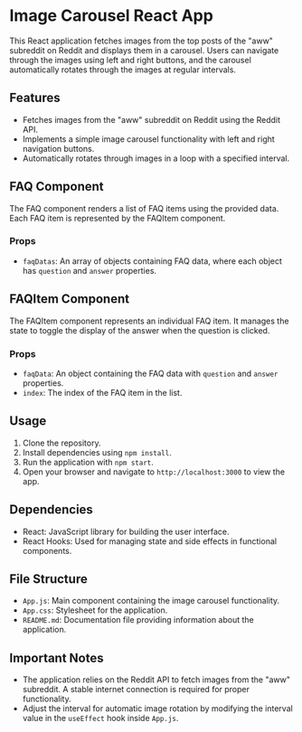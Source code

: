 # Image Carousel React App

This React application fetches images from the top posts of the "aww" subreddit on Reddit and displays them in a carousel. Users can navigate through the images using left and right buttons, and the carousel automatically rotates through the images at regular intervals.

## Features

- Fetches images from the "aww" subreddit on Reddit using the Reddit API.
- Implements a simple image carousel functionality with left and right navigation buttons.
- Automatically rotates through images in a loop with a specified interval.

## FAQ Component

The FAQ component renders a list of FAQ items using the provided data. Each FAQ item is represented by the FAQItem component.

### Props

- `faqDatas`: An array of objects containing FAQ data, where each object has `question` and `answer` properties.

## FAQItem Component

The FAQItem component represents an individual FAQ item. It manages the state to toggle the display of the answer when the question is clicked.

### Props

- `faqData`: An object containing the FAQ data with `question` and `answer` properties.
- `index`: The index of the FAQ item in the list.

## Usage

1. Clone the repository.
2. Install dependencies using `npm install`.
3. Run the application with `npm start`.
4. Open your browser and navigate to `http://localhost:3000` to view the app.

## Dependencies

- React: JavaScript library for building the user interface.
- React Hooks: Used for managing state and side effects in functional components.

## File Structure

- `App.js`: Main component containing the image carousel functionality.
- `App.css`: Stylesheet for the application.
- `README.md`: Documentation file providing information about the application.

## Important Notes

- The application relies on the Reddit API to fetch images from the "aww" subreddit. A stable internet connection is required for proper functionality.
- Adjust the interval for automatic image rotation by modifying the interval value in the `useEffect` hook inside `App.js`.
